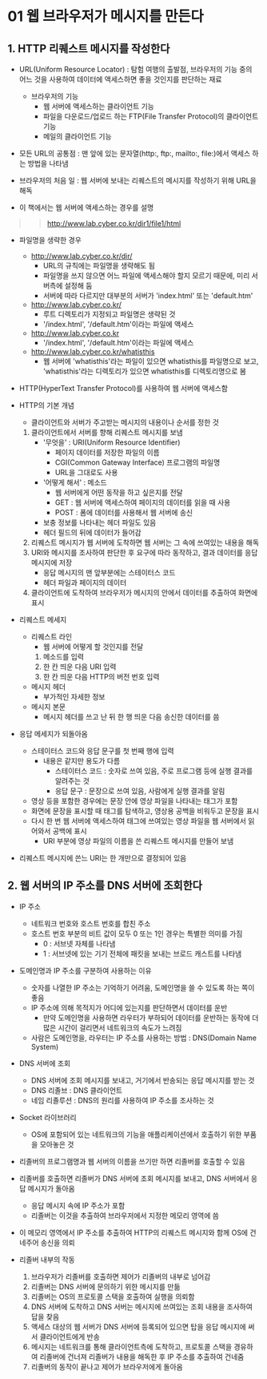 # 01 웹 브라우저가 메시지를 만든다
## 1. HTTP 리퀘스트 메시지를 작성한다
- URL(Uniform Resource Locator) : 탐험 여행의 출발점, 브라우저의 기능 중의 어느 것을 사용하여 데이터에 액세스하면 좋을 것인지를 판단하는 재료
	- 브라우저의 기능
		- 웹 서버에 액세스하는 클라이언트 기능
		- 파일을 다운로드/업로드 하는 FTP(File Transfer Protocol)의 클라이언트 기능
		- 메일의 클라이언트 기능
- 모든 URL의 공통점 : 맨 앞에 있는 문자열(http:, ftp:, mailto:, file:)에서 액세스 하는 방법을 나타냄

- 브라우저의 처음 일 : 웹 서버에 보내는 리퀘스트의 메시지를 작성하기 위해  URL을 해독
- 이 책에서는 웹 서버에 액세스하는 경우를 설명
>>http://www.lab.cyber.co.kr/dir1/file1/html

- 파일명을 생략한 경우
	- http://www.lab.cyber.co.kr/dir/
		- URL의 규칙에는 파일명을 생략해도 됨
		- 파일명을 쓰지 않으면 어느 파일에 액세스해야 할지 모르기 때문에, 미리 서버측에 설정해 둠
		- 서버에 따라 다르지만 대부분의 서버가 'index.html' 또는 'default.htm'
	- http://www.lab.cyber.co.kr/
		- 루트 디렉토리가 지정되고 파일명은 생략된 것
		- '/index.html', '/default.htm'이라는 파일에 액세스
	- http://www.lab.cyber.co.kr
		- '/index.html', '/default.htm'이라는 파일에 액세스
	- http://www.lab.cyber.co.kr/whatisthis
		- 웹 서버에 'whatisthis'라는 파일이 있으면 whatisthis를 파일명으로 보고, 'whatisthis'라는 디렉토리가 있으면 whatisthis를 디렉토리명으로 봄

- HTTP(HyperText Transfer Protocol)를 사용하여 웹 서버에 액세스함
- HTTP의 기본 개념
	- 클라이언트와 서버가 주고받는 메시지의 내용이나 순서를 정한 것
	1. 클라이언트에서 서버를 향해 리퀘스트 메시지를 보냄
		- '무엇을' : URI(Uniform Resource Identifier)
			- 페이지 데이터를 저장한 파일의 이름
			- CGI(Common Gateway Interface) 프로그램의 파일명
			- URL을 그대로도 사용
		- '어떻게 해서' : 메소드
			- 웹 서버에게 어떤 동작을 하고 싶은지를 전달
			- GET : 웹 서버에 액세스하여 페이지의 데이터를 읽을 때 사용
			- POST : 폼에 데이터를 사용해서 웹 서버에 송신
		- 보충 정보를 나타내는 헤더 파일도 있음
		- 헤더 필드의 뒤에 데이터가 들어감
	2. 리퀘스트 메시지가 웹 서버에 도착하면 웹 서버는 그 속에 쓰여있는 내용을 해독
	3. URI와 메시지를 조사하여 판단한 후 요구에 따라 동작하고, 결과 데이터를 응답 메시지에 저장
		- 응답 메시지의 맨 앞부분에는 스테이터스 코드
		- 헤더 파일과 페이지의 데이터
	4. 클라이언트에 도착하여 브라우저가 메시지의 안에서 데이터를 추출하여 화면에 표시

- 리퀘스트 메세지
	- 리퀘스트 라인
		- 웹 서버에 어떻게 할 것인지를 전달
		1. 메소드를 입력
		2. 한 칸 띄운 다음 URI 입력
		3. 한 칸 띄운 다음 HTTP의 버전 번호 입력
	- 메시지 헤더
		- 부가적인 자세한 정보
	- 메시지 본문
		- 메시지 헤더를 쓰고 난 뒤 한 행 띄운 다음 송신한 데이터를 씀

- 응답 메세지가 되돌아옴
	- 스테이터스 코드와 응답 문구를 첫 번째 행에 입력
		- 내용은 같지만 용도가 다름
			- 스테이터스 코드 : 숫자로 쓰여 있음, 주로 프로그램 등에 실행 결과를 알려주는 것
			- 응답 문구 : 문장으로 쓰여 있음, 사람에게 실행 결과를 알림
	- 영상 등을 포함한 경우에는 문장 안에 영상 파일을 나타내는 태그가 포함
	- 화면에 문장을 표시할 때 태그를 탐색하고, 영상용 공백을 비워두고 문장을 표시
	- 다시 한 번 웹 서버에 액세스하여 태그에 쓰여있는 영상 파일을 웹 서버에서 읽어와서 공백에 표시
		- URI 부분에 영상 파일의 이름을 쓴 리퀘스트 메시지를 만들어 보냄
- 리퀘스트 메시지에 쓴느 URI는 한 개만으로 결정되어 있음	

## 2. 웹 서버의 IP 주소를 DNS 서버에 조회한다
- IP 주소
	- 네트워크 번호와 호스트 번호를 합친 주소
	- 호스트 번호 부분의 비트 값이 모두 0 또는 1인 경우는 특별한 의미를 가짐
		- 0 : 서브넷 자체를 나타냄
		- 1 : 서브넷에 있는 기기 전체에 패킷을 보내는 브로드 캐스트를 나타냄

- 도메인명과 IP 주소를 구분하여 사용하는 이유
	- 숫자를 나열한 IP 주소는 기억하기 어려움, 도메인명을 쓸 수 있도록 하는 쪽이 좋음
	- IP 주소에 의해 목적지가 어디에 있는지를 판단하면서 데이터를 운반
		- 만약 도메인명을 사용하면 라우터가 부하되어 데이터를 운반하는 동작에 더 많은 시간이 걸리면서 네트워크의 속도가 느려짐
	- 사람은 도메인명을, 라우터는 IP 주소를 사용하는 방법 : DNS(Domain Name System)

- DNS 서버에 조회
	- DNS 서버에 조회 메시지를 보내고, 거기에서 반송되는 응답 메시지를 받는 것
	- DNS 리졸브 : DNS 클라이언트
	- 네임 리졸루션 : DNS의 원리를 사용하여 IP 주소를 조사하는 것
- Socket 라이브러리
	- OS에 포함되어 있는 네트워크의 기능을 애플리케이션에서 호출하기 위한 부품을 모아놓은 것

- 리졸버의 프로그램명과 웹 서버의 이름을 쓰기만 하면 리졸버를 호출할 수 있음
- 리졸버를 호출하면 리졸버가 DNS 서버에 조회 메시지를 보내고, DNS 서버에서 응답 메시지가 돌아옴
	- 응답 메시지 속에 IP 주소가 포함
	- 리졸버는 이것을 추출하여 브라우저에서 지정한 메모리 영역에 씀
- 이 메모리 영역에서 IP 주소를 추출하여 HTTP의 리퀘스트 메시지와 함께 OS에 건네주어 송신을 의뢰

- 리졸버 내부의 작동
	1. 브라우저가 리졸버를 호출하면 제어가 리졸버의 내부로 넘어감
	2. 리졸버는 DNS 서버에 문의하기 위한 메시지를 만듦
	3. 리졸버는 OS의 프로토콜 스택을 호출하여 실행을 의뢰함
	4. DNS 서버에 도착하고 DNS 서버는 메시지에 쓰여있는 조회 내용을 조사하여 답을 찾음
	5. 액세스 대상의 웹 서버가 DNS 서버에 등록되어 있으면 탑을 응답 메시지에 써서 클라이언트에게 반송
	6. 메시지는 네트워크를 통해 클라이언트측에 도착하고, 프로토콜 스택을 경유하여 리졸버에 건너져 리졸버가 내용을 해독한 후 IP 주소를 추출하여 건네줌
	7. 리졸버의 동작이 끝나고 제어가 브라우저에게 돌아옴